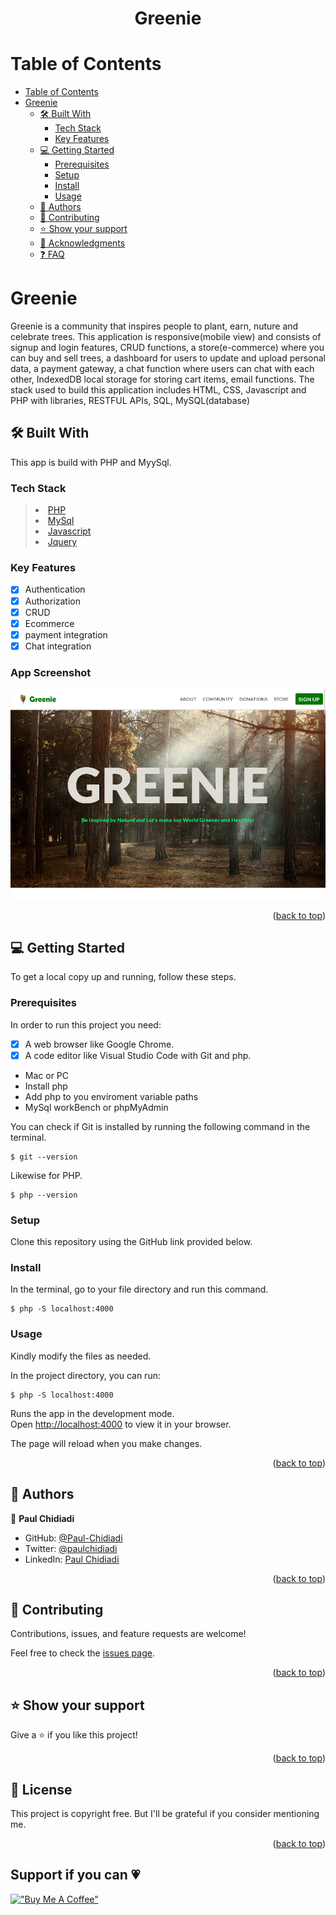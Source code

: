 <a name="readme-top"></a>

<h1 align='center'> Greenie </h1>


# Table of Contents

- [Table of Contents](#-table-of-contents)
- [ Greenie](#-about-project-)
  - [🛠 Built With ](#-built-with-)
    - [Tech Stack ](#tech-stack-)
    - [Key Features ](#key-features-)
  - [💻 Getting Started ](#-getting-started-)
    - [Prerequisites](#prerequisites)
    - [Setup](#setup)
    - [Install](#install)
    - [Usage](#usage)
  - [👥 Authors ](#-authors-)
  - [🤝 Contributing ](#-contributing-)
  - [⭐️ Show your support ](#️-show-your-support-)
  - [🙏 Acknowledgments ](#-acknowledgments-)
  - [❓ FAQ ](#-faq-)

<!-- PROJECT DESCRIPTION -->

# Greenie <a name="about-project"></a>

Greenie is a community that inspires people to plant, earn, nuture and celebrate trees. This application is responsive(mobile view) and consists of signup and login features, CRUD functions, a store(e-commerce) where you can buy and sell trees, a dashboard for users to update and upload personal data, a payment gateway, a chat function where users can chat with each other, IndexedDB local storage for storing cart items, email functions. The stack used to build this application includes HTML, CSS, Javascript and PHP with libraries, RESTFUL APIs, SQL, MySQL(database)

## 🛠 Built With <a name="built-with"></a>

This app is build with PHP and MyySql.

### Tech Stack <a name="tech-stack"></a>

> <li><a href="https://www.php.net/">PHP</a></li>
> <li><a href="https://www.mysql.com/">MySql</a></li>
> <li><a href="https://www.javascript.com/">Javascript</a></li>
> <li><a href="https://jquery.com/">Jquery</a></li>

<!-- Features -->

### Key Features <a name="key-features"></a>

- [x] Authentication
- [x] Authorization
- [x] CRUD
- [x] Ecommerce
- [x] payment integration
- [x] Chat integration

### App Screenshot
![screenshot](https://github.com/Paul-Chidiadi/greenie/blob/main/green1.png)


<p align="right">(<a href="#readme-top">back to top</a>)</p>

<!-- GETTING STARTED -->

## 💻 Getting Started <a name="getting-started"></a>


To get a local copy up and running, follow these steps.

### Prerequisites

In order to run this project you need:
- [x] A web browser like Google Chrome.
- [x] A code editor like Visual Studio Code with Git and php.
- Mac or PC
- Install php
- Add php to you enviroment variable paths
- MySql workBench or phpMyAdmin

You can check if Git is installed by running the following command in the terminal.
```
$ git --version
```

Likewise for PHP.
```
$ php --version
```
### Setup

Clone this repository using the GitHub link provided below.


### Install

In the terminal, go to your file directory and run this command.

```
$ php -S localhost:4000
```



### Usage

Kindly modify the files as needed.

In the project directory, you can run:
```
$ php -S localhost:4000
```
Runs the app in the development mode.\
Open [http://localhost:4000](http://localhost:4000) to view it in your browser.

The page will reload when you make changes.


<p align="right">(<a href="#readme-top">back to top</a>)</p>

<!-- AUTHORS -->

## 👥 Authors <a name="authors"></a>

👤 **Paul Chidiadi**

- GitHub: [@Paul-Chidiadi](https://github.com/Paul-Chidiadi)
- Twitter: [@paulchidiadi](https://twitter.com/paulChidiadi)
- LinkedIn: [Paul Chidiadi](www.linkedin.com/in/paul-chidiadi-5a2631231)



<p align="right">(<a href="#readme-top">back to top</a>)</p>


## 🤝 Contributing <a name="contributing"></a>

Contributions, issues, and feature requests are welcome!

Feel free to check the [issues page](../../issues/).

<p align="right">(<a href="#readme-top">back to top</a>)</p>



## ⭐️ Show your support <a name="support"></a>


Give a ⭐️ if you like this project!

<p align="right">(<a href="#readme-top">back to top</a>)</p>


## 📝 License <a name="license"></a>

This project is copyright free. But I'll be grateful if you consider mentioning me.

<p align="right">(<a href="#readme-top">back to top</a>)</p>


<h2>Support if you can 💗</h2>

[!["Buy Me A Coffee"](https://www.buymeacoffee.com/assets/img/custom_images/orange_img.png)](https://www.buymeacoffee.com/paulchidiadi)
